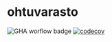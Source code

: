 # ohtuvarasto
![GHA worflow badge](https://github.com/gitelras/ohtuvarasto/actions/workflows/main.yml/badge.svg)
[![codecov](https://codecov.io/gh/gitelras/ohtuvarasto/graph/badge.svg?token=YHTLV5XQRR)](https://codecov.io/gh/gitelras/ohtuvarasto)



